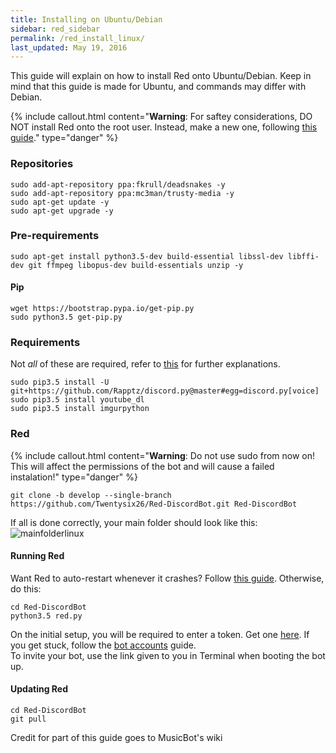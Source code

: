 ```yaml
---
title: Installing on Ubuntu/Debian
sidebar: red_sidebar
permalink: /red_install_linux/
last_updated: May 19, 2016
---
```


This guide will explain on how to install Red onto Ubuntu/Debian. Keep in mind that this guide is made for Ubuntu, and commands may differ with Debian.

{% include callout.html content="**Warning**: For saftey considerations, DO NOT install Red onto the root user. Instead, make a new one, following [this guide](https://help.ubuntu.com/14.04/ubuntu-help/user-add.html)." type="danger" %}


### Repositories
```
sudo add-apt-repository ppa:fkrull/deadsnakes -y
sudo add-apt-repository ppa:mc3man/trusty-media -y
sudo apt-get update -y
sudo apt-get upgrade -y
```

### Pre-requirements
```
sudo apt-get install python3.5-dev build-essential libssl-dev libffi-dev git ffmpeg libopus-dev build-essentials unzip -y
```

#### Pip
```
wget https://bootstrap.pypa.io/get-pip.py
sudo python3.5 get-pip.py
```


### Requirements
Not *all* of these are required, refer to [this](/Red-Docs/red_win_requirements/) for further explanations.

```
sudo pip3.5 install -U git+https://github.com/Rapptz/discord.py@master#egg=discord.py[voice]
sudo pip3.5 install youtube_dl
sudo pip3.5 install imgurpython
```   

### Red  
{% include callout.html content="**Warning**: Do not use sudo from now on! This will affect the permissions of the bot and will cause a failed instalation!" type="danger" %}

```
git clone -b develop --single-branch https://github.com/Twentysix26/Red-DiscordBot.git Red-DiscordBot
```

If all is done correctly, your main folder should look like this:  
![mainfolderlinux](https://i.imgur.com/9pwxtYm.png)

#### Running Red  
Want Red to auto-restart whenever it crashes? Follow [this guide](/Red-Docs/red_guide_linux_autostart). Otherwise, do this:

```
cd Red-DiscordBot
python3.5 red.py
```

On the initial setup, you will be required to enter a token. Get one [here](https://discordapp.com/developers/applications/me). If you get stuck, follow the [bot accounts](/Red-Docs/red_guide_bot_accounts) guide.  
To invite your bot, use the link given to you in Terminal when booting the bot up.  

#### Updating Red
```
cd Red-DiscordBot
git pull
```

Credit for part of this guide goes to MusicBot's wiki
